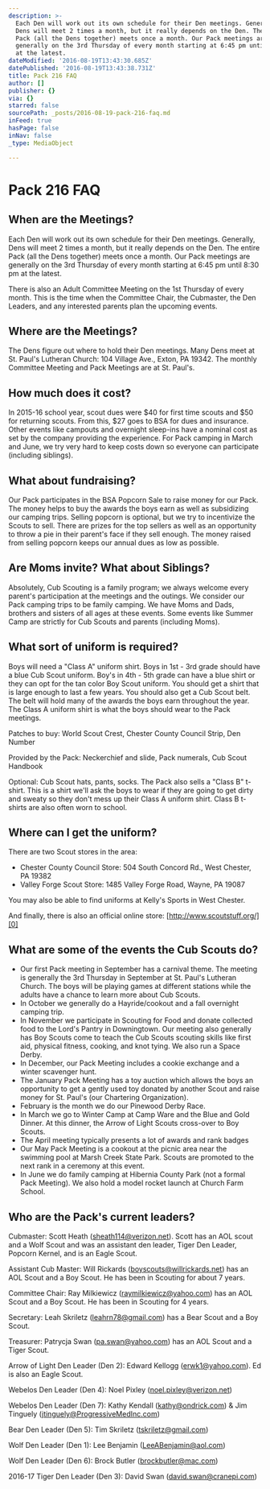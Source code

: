 ```yaml
---
description: >-
  Each Den will work out its own schedule for their Den meetings. Generally,
  Dens will meet 2 times a month, but it really depends on the Den. The entire
  Pack (all the Dens together) meets once a month. Our Pack meetings are
  generally on the 3rd Thursday of every month starting at 6:45 pm until 8:30 pm
  at the latest.
dateModified: '2016-08-19T13:43:30.685Z'
datePublished: '2016-08-19T13:43:38.731Z'
title: Pack 216 FAQ
author: []
publisher: {}
via: {}
starred: false
sourcePath: _posts/2016-08-19-pack-216-faq.md
inFeed: true
hasPage: false
inNav: false
_type: MediaObject

---
```

# Pack 216 FAQ

## **When are the Meetings?**

Each Den will work out its own schedule for their Den meetings. Generally, Dens will meet 2 times a month, but it really depends on the Den. The entire Pack (all the Dens together) meets once a month. Our Pack meetings are generally on the 3rd Thursday of every month starting at 6:45 pm until 8:30 pm at the latest.

There is also an Adult Committee Meeting on the 1st Thursday of every month. This is the time when the Committee Chair, the Cubmaster, the Den Leaders, and any interested parents plan the upcoming events.

## **Where are the Meetings?**

The Dens figure out where to hold their Den meetings. Many Dens meet at St. Paul's Lutheran Church: 104 Village Ave., Exton, PA 19342\. The monthly Committee Meeting and Pack Meetings are at St. Paul's.

## **How much does it cost?**

In 2015-16 school year, scout dues were $40 for first time scouts and $50 for returning scouts. From this, $27 goes to BSA for dues and insurance. Other events like campouts and overnight sleep-ins have a nominal cost as set by the company providing the experience. For Pack camping in March and June, we try very hard to keep costs down so everyone can participate (including siblings).

## **What about fundraising?**

Our Pack participates in the BSA Popcorn Sale to raise money for our Pack. The money helps to buy the awards the boys earn as well as subsidizing our camping trips. Selling popcorn is optional, but we try to incentivize the Scouts to sell. There are prizes for the top sellers as well as an opportunity to throw a pie in their parent's face if they sell enough. The money raised from selling popcorn keeps our annual dues as low as possible.

## **Are Moms invite? What about Siblings?**

Absolutely, Cub Scouting is a family program; we always welcome every parent's participation at the meetings and the outings. We consider our Pack camping trips to be family camping. We have Moms and Dads, brothers and sisters of all ages at these events. Some events like Summer Camp are strictly for Cub Scouts and parents (including Moms).

## **What sort of uniform is required?**

Boys will need a "Class A" uniform shirt. Boys in 1st - 3rd grade should have a blue Cub Scout uniform. Boy's in 4th - 5th grade can have a blue shirt or they can opt for the tan color Boy Scout uniform. You should get a shirt that is large enough to last a few years. You should also get a Cub Scout belt. The belt will hold many of the awards the boys earn throughout the year. The Class A uniform shirt is what the boys should wear to the Pack meetings.

Patches to buy: World Scout Crest, Chester County Council Strip, Den Number

Provided by the Pack: Neckerchief and slide, Pack numerals, Cub Scout Handbook

Optional: Cub Scout hats, pants, socks. The Pack also sells a "Class B" t-shirt. This is a shirt we'll ask the boys to wear if they are going to get dirty and sweaty so they don't mess up their Class A uniform shirt. Class B t-shirts are also often worn to school.

## **Where can I get the uniform?**

There are two Scout stores in the area:

* Chester County Council Store: 504 South Concord Rd., West Chester, PA 19382
* Valley Forge Scout Store: 1485 Valley Forge Road, Wayne, PA 19087

You may also be able to find uniforms at Kelly's Sports in West Chester.

And finally, there is also an official online store: [http://www.scoutstuff.org/][0]

## **What are some of the events the Cub Scouts do?**

* Our first Pack meeting in September has a carnival theme. The meeting is generally the 3rd Thursday in September at St. Paul's Lutheran Church. The boys will be playing games at different stations while the adults have a chance to learn more about Cub Scouts.
* In October we generally do a Hayride/cookout and a fall overnight camping trip.
* In November we participate in Scouting for Food and donate collected food to the Lord's Pantry in Downingtown. Our meeting also generally has Boy Scouts come to teach the Cub Scouts scouting skills like first aid, physical fitness, cooking, and knot tying. We also run a Space Derby.
* In December, our Pack Meeting includes a cookie exchange and a winter scavenger hunt.
* The January Pack Meeting has a toy auction which allows the boys an opportunity to get a gently used toy donated by another Scout and raise money for St. Paul's (our Chartering Organization).
* February is the month we do our Pinewood Derby Race.
* In March we go to Winter Camp at Camp Ware and the Blue and Gold Dinner. At this dinner, the Arrow of Light Scouts cross-over to Boy Scouts.
* The April meeting typically presents a lot of awards and rank badges
* Our May Pack Meeting is a cookout at the picnic area near the swimming pool at Marsh Creek State Park. Scouts are promoted to the next rank in a ceremony at this event.
* In June we do family camping at Hibernia County Park (not a formal Pack Meeting). We also hold a model rocket launch at Church Farm School.

## **Who are the Pack's current leaders?**

Cubmaster: Scott Heath (sheath114@verizon.net). Scott has an AOL scout and a Wolf Scout and was an assistant den leader, Tiger Den Leader, Popcorn Kernel, and is an Eagle Scout.

Assistant Cub Master: Will Rickards (boyscouts@willrickards.net) has an AOL Scout and a Boy Scout. He has been in Scouting for about 7 years.

Committee Chair: Ray Milkiewicz (raymilkiewicz@yahoo.com) has an AOL Scout and a Boy Scout. He has been in Scouting for 4 years.

Secretary: Leah Skriletz (leahrn78@gmail.com) has a Bear Scout and a Boy Scout.

Treasurer: Patrycja Swan (pa.swan@yahoo.com) has an AOL Scout and a Tiger Scout.

Arrow of Light Den Leader (Den 2): Edward Kellogg (erwk1@yahoo.com). Ed is also an Eagle Scout.

Webelos Den Leader (Den 4): Noel Pixley (noel.pixley@verizon.net)

Webelos Den Leader (Den 7): Kathy Kendall (kathy@ondrick.com) & Jim Tinguely (jtinguely@ProgressiveMedInc.com)

Bear Den Leader (Den 5): Tim Skriletz (tskriletz@gmail.com)

Wolf Den Leader (Den 1): Lee Benjamin (LeeABenjamin@aol.com)

Wolf Den Leader (Den 6): Brock Butler (brockbutler@mac.com)

2016-17 Tiger Den Leader (Den 3): David Swan (david.swan@cranepi.com)

[0]: http://www.scoutstuff.org/